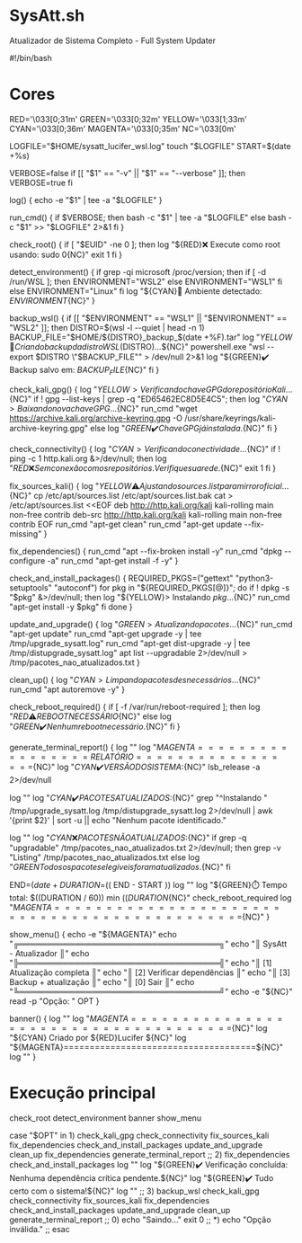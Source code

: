 # SysAtt.sh
Atualizador de Sistema Completo - Full System Updater


#!/bin/bash

# Cores
RED='\033[0;31m'
GREEN='\033[0;32m'
YELLOW='\033[1;33m'
CYAN='\033[0;36m'
MAGENTA='\033[0;35m'
NC='\033[0m'

LOGFILE="$HOME/sysatt_lucifer_wsl.log"
touch "$LOGFILE"
START=$(date +%s)

VERBOSE=false
if [[ "$1" == "-v" || "$1" == "--verbose" ]]; then
  VERBOSE=true
fi

log() {
  echo -e "$1" | tee -a "$LOGFILE"
}

run_cmd() {
  if $VERBOSE; then
    bash -c "$1" | tee -a "$LOGFILE"
  else
    bash -c "$1" >> "$LOGFILE" 2>&1
  fi
}

check_root() {
  if [ "$EUID" -ne 0 ]; then
    log "${RED}❌ Execute como root usando: sudo $0${NC}"
    exit 1
  fi
}

detect_environment() {
  if grep -qi microsoft /proc/version; then
    if [ -d /run/WSL ]; then
      ENVIRONMENT="WSL2"
    else
      ENVIRONMENT="WSL1"
    fi
  else
    ENVIRONMENT="Linux"
  fi
  log "${CYAN}🧠 Ambiente detectado: $ENVIRONMENT${NC}"
}

backup_wsl() {
  if [[ "$ENVIRONMENT" == "WSL1" || "$ENVIRONMENT" == "WSL2" ]]; then
    DISTRO=$(wsl -l --quiet | head -n 1)
    BACKUP_FILE="$HOME/${DISTRO}_backup_$(date +%F).tar"
    log "${YELLOW}💾 Criando backup da distro WSL ($DISTRO)...${NC}"
    powershell.exe "wsl --export $DISTRO \"$BACKUP_FILE\"" > /dev/null 2>&1
    log "${GREEN}✔️ Backup salvo em: ${BACKUP_FILE}${NC}"
  fi
}

check_kali_gpg() {
  log "${YELLOW}> Verificando chave GPG do repositório Kali...${NC}"
  if ! gpg --list-keys | grep -q "ED65462EC8D5E4C5"; then
    log "${CYAN}> Baixando nova chave GPG...${NC}"
    run_cmd "wget https://archive.kali.org/archive-keyring.gpg -O /usr/share/keyrings/kali-archive-keyring.gpg"
  else
    log "${GREEN}✔️ Chave GPG já instalada.${NC}"
  fi
}

check_connectivity() {
  log "${CYAN}> Verificando conectividade...${NC}"
  if ! ping -c 1 http.kali.org &>/dev/null; then
    log "${RED}❌ Sem conexão com os repositórios. Verifique sua rede.${NC}"
    exit 1
  fi
}

fix_sources_kali() {
  log "${YELLOW}⚠️ Ajustando sources.list para mirror oficial...${NC}"
  cp /etc/apt/sources.list /etc/apt/sources.list.bak
  cat > /etc/apt/sources.list <<EOF
deb http://http.kali.org/kali kali-rolling main non-free contrib
deb-src http://http.kali.org/kali kali-rolling main non-free contrib
EOF
  run_cmd "apt-get clean"
  run_cmd "apt-get update --fix-missing"
}

fix_dependencies() {
  run_cmd "apt --fix-broken install -y"
  run_cmd "dpkg --configure -a"
  run_cmd "apt-get install -f -y"
}

check_and_install_packages() {
  REQUIRED_PKGS=("gettext" "python3-setuptools" "autoconf")
  for pkg in "${REQUIRED_PKGS[@]}"; do
    if ! dpkg -s "$pkg" &>/dev/null; then
      log "${YELLOW}> Instalando $pkg...${NC}"
      run_cmd "apt-get install -y $pkg"
    fi
  done
}

update_and_upgrade() {
  log "${GREEN}> Atualizando pacotes...${NC}"
  run_cmd "apt-get update"
  run_cmd "apt-get upgrade -y | tee /tmp/upgrade_sysatt.log"
  run_cmd "apt-get dist-upgrade -y | tee /tmp/distupgrade_sysatt.log"
  apt list --upgradable 2>/dev/null > /tmp/pacotes_nao_atualizados.txt
}

clean_up() {
  log "${CYAN}> Limpando pacotes desnecessários...${NC}"
  run_cmd "apt autoremove -y"
}

check_reboot_required() {
  if [ -f /var/run/reboot-required ]; then
    log "${RED}⚠️ REBOOT NECESSÁRIO${NC}"
  else
    log "${GREEN}✔️ Nenhum reboot necessário.${NC}"
  fi
}

generate_terminal_report() {
  log ""
  log "${MAGENTA}================= RELATÓRIO =================${NC}"
  log "${CYAN}✔️ VERSÃO DO SISTEMA:${NC}"
  lsb_release -a 2>/dev/null

  log ""
  log "${CYAN}✔️ PACOTES ATUALIZADOS:${NC}"
  grep "^Instalando " /tmp/upgrade_sysatt.log /tmp/distupgrade_sysatt.log 2>/dev/null | awk '{print $2}' | sort -u || echo "Nenhum pacote identificado."

  log ""
  log "${CYAN}❌ PACOTES NÃO ATUALIZADOS:${NC}"
  if grep -q "upgradable" /tmp/pacotes_nao_atualizados.txt 2>/dev/null; then
    grep -v "Listing" /tmp/pacotes_nao_atualizados.txt
  else
    log "${GREEN}Todos os pacotes elegíveis foram atualizados.${NC}"
  fi

  END=$(date +%s)
  DURATION=$(( END - START ))
  log ""
  log "${GREEN}⏱️ Tempo total: $((DURATION / 60)) min $((DURATION % 60)) s${NC}"
  check_reboot_required
  log "${MAGENTA}=============================================${NC}"
}

show_menu() {
  echo -e "${MAGENTA}"
  echo "╔════════════════════════════════════╗"
  echo "║        SysAtt - Atualizador        ║"
  echo "╠════════════════════════════════════╣"
  echo "║ [1] Atualização completa           ║"
  echo "║ [2] Verificar dependências         ║"
  echo "║ [3] Backup + atualização           ║"
  echo "║ [0] Sair                           ║"
  echo "╚════════════════════════════════════╝"
  echo -e "${NC}"
  read -p "Opção: " OPT
}

banner() {
  log ""
  log "${MAGENTA}=====================================${NC}"
  log "${CYAN}         Criado por ${RED}Lucifer         ${NC}"
  log "${MAGENTA}=====================================${NC}"
  log ""
}

# Execução principal
check_root
detect_environment
banner
show_menu

case "$OPT" in
  1)
    check_kali_gpg
    check_connectivity
    fix_sources_kali
    fix_dependencies
    check_and_install_packages
    update_and_upgrade
    clean_up
    fix_dependencies
    generate_terminal_report
    ;;
  2)
    fix_dependencies
    check_and_install_packages
    log ""
    log "${GREEN}✔️ Verificação concluída: Nenhuma dependência crítica pendente.${NC}"
    log "${GREEN}✔️ Tudo certo com o sistema!${NC}"
    log ""
    ;;
  3)
    backup_wsl
    check_kali_gpg
    check_connectivity
    fix_sources_kali
    fix_dependencies
    check_and_install_packages
    update_and_upgrade
    clean_up
    generate_terminal_report
    ;;
  0)
    echo "Saindo..."
    exit 0
    ;;
  *)
    echo "Opção inválida."
    ;;
esac
